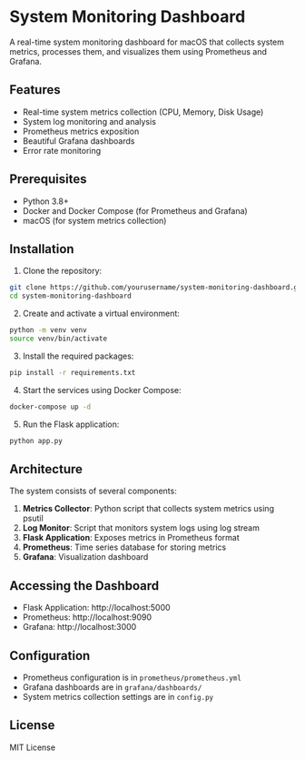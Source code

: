 # System Monitoring Dashboard

A real-time system monitoring dashboard for macOS that collects system metrics, processes them, and visualizes them using Prometheus and Grafana.

## Features

- Real-time system metrics collection (CPU, Memory, Disk Usage)
- System log monitoring and analysis
- Prometheus metrics exposition
- Beautiful Grafana dashboards
- Error rate monitoring

## Prerequisites

- Python 3.8+
- Docker and Docker Compose (for Prometheus and Grafana)
- macOS (for system metrics collection)

## Installation

1. Clone the repository:
```bash
git clone https://github.com/yourusername/system-monitoring-dashboard.git
cd system-monitoring-dashboard
```

2. Create and activate a virtual environment:
```bash
python -m venv venv
source venv/bin/activate
```

3. Install the required packages:
```bash
pip install -r requirements.txt
```

4. Start the services using Docker Compose:
```bash
docker-compose up -d
```

5. Run the Flask application:
```bash
python app.py
```

## Architecture

The system consists of several components:

1. **Metrics Collector**: Python script that collects system metrics using psutil
2. **Log Monitor**: Script that monitors system logs using log stream
3. **Flask Application**: Exposes metrics in Prometheus format
4. **Prometheus**: Time series database for storing metrics
5. **Grafana**: Visualization dashboard

## Accessing the Dashboard

- Flask Application: http://localhost:5000
- Prometheus: http://localhost:9090
- Grafana: http://localhost:3000

## Configuration

- Prometheus configuration is in `prometheus/prometheus.yml`
- Grafana dashboards are in `grafana/dashboards/`
- System metrics collection settings are in `config.py`

## License

MIT License